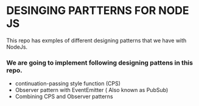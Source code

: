 # DESINGING PARTTERNS FOR NODE JS

This repo has exmples of different designing patterns that we have with NodeJs.


### We are going to implement following designing pattens in this repo.

- continuation-passing style function (CPS)
- Observer pattern with EventEmitter ( Also known as PubSub)
- Combining CPS and Observer patterns
